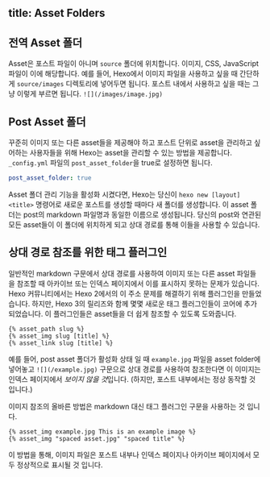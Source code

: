 title: Asset Folders
---
## 전역 Asset 폴더

Asset은 포스트 파일이 아니며 `source` 폴더에 위치합니다. 이미지, CSS, JavaScript 파일이 이에 해당합니다. 예를 들어, Hexo에서 이미지 파일을 사용하고 싶을 때 간단하게 `source/images` 디렉토리에 넣어두면 됩니다. 포스트 내에서 사용하고 싶을 때는 그냥 이렇게 부르면 됩니다. `![](/images/image.jpg)`

## Post Asset 폴더

꾸준히 이미지 또는 다른 asset들을 제공해야 하고 포스트 단위로 asset을 관리하고 싶어하는 사용자들을 위해 Hexo는 asset을 관리할 수 있는 방법을 제공합니다. `_config.yml` 파일의 `post_asset_folder`을 true로 설정하면 됩니다.

``` yaml _config.yml
post_asset_folder: true
```

Asset 폴더 관리 기능을 활성화 시켰다면, Hexo는 당신이 `hexo new [layout] <title>` 명령어로 새로운 포스트를 생성할 때마다 새 폴더를 생성합니다. 이 asset 폴더는 post의 markdown 파일명과 동일한 이름으로 생성됩니다. 당신의 post와 연관된 모든 asset들이 이 폴더에 위치하게 되고 상대 경로를 통해 이들을 사용할 수 있습니다.

## 상대 경로 참조를 위한 태그 플러그인

일반적인 markdown 구문에서 상대 경로를 사용하여 이미지 또는 다른 asset 파일들을 참조할 때 아카이브 또는 인덱스 페이지에서 이를 표시하지 못하는 문제가 있습니다. Hexo 커뮤니티에서는 Hexo 2에서의 이 주소 문제를 해결하기 위해 플러그인을 만들었습니다. 하지만, Hexo 3의 릴리즈와 함께 몇몇 새로운 태그 플러그인들이 코어에 추가되었습니다. 이 플러그인들은 asset들을 더 쉽게 참조할 수 있도록 도와줍니다.

```
{% asset_path slug %}
{% asset_img slug [title] %}
{% asset_link slug [title] %}
```

예를 들어, post asset 폴더가 활성화 상태 일 때 `example.jpg` 파일을 asset folder에 넣어놓고 `![](/example.jpg)` 구문으로 상대 경로를 사용하여 참조한다면 이 이미지는 인덱스 페이지에서 *보이지 않을 것*입니다. (하지만, 포스트 내부에서는 정상 동작할 것 입니다.)

이미지 참조의 올바른 방법은 markdown 대신 태그 플러그인 구문을 사용하는 것 입니다.

```
{% asset_img example.jpg This is an example image %}
{% asset_img "spaced asset.jpg" "spaced title" %}
```

이 방법을 통해, 이미지 파일은 포스트 내부나 인덱스 페이지나 아카이브 페이지에서 모두 정상적으로 표시될 것 입니다.

